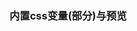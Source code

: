 <script setup>
  const styles = `
  --font-light-gray: rgb(116, 119, 128);
  --font-dark-gray: rgb(72, 85, 103);
  --font-green: rgb(107, 180, 99);
  --font-gold: rgb(254, 213, 127);

  --selected-border: rgb(130, 178, 69);
  --selected-bgc: rgb(72, 116, 45);
  --shadow: rgb(46, 62, 77);
  --blank-white: rgb(237, 229, 216);
  --lock-color: rgb(253, 138, 118);
  --starcolor: rgb(255, 224, 51);

  --rank-golden-bar: rgb(187, 104, 50);
  --rank-purple-bar: rgb(160, 86, 223);
  --rank-blue-bar: rgb(81, 127, 202);
  --rank-green-bar: rgb(43, 142, 113);
  --rank-gray-bar: rgb(113, 118, 138);

  --rank-gradient-degree: 135deg;
  --rank-golden-gradient: linear-gradient(
    var(--rank-gradient-degree, 135deg),
    rgb(186, 127, 68),
    rgb(208, 139, 63)
  );
  --rank-purple-gradient: linear-gradient(
    var(--rank-gradient-degree, 135deg),
    rgb(95, 106, 150),
    rgb(156, 122, 183)
  );
  --rank-blue-gradient: linear-gradient(
    var(--rank-gradient-degree, 135deg),
    rgb(92, 109, 143),
    rgb(83, 141, 179)
  );
  --rank-green-gradient: linear-gradient(
    var(--rank-gradient-degree, 135deg),
    rgb(86, 126, 128),
    rgb(87, 155, 132)
  );
  --rank-gray-gradient: linear-gradient(
    var(--rank-gradient-degree, 135deg),
    rgb(101, 110, 120),
    rgb(130, 137, 142)
  );

  --rank-golden-gradient-box: linear-gradient(
    var(--rank-gradient-degree, 135deg),
    rgba(106, 84, 82),
    rgba(220, 165, 81)
  );
  --rank-purple-gradient-box: linear-gradient(
    var(--rank-gradient-degree, 135deg),
    rgba(95, 88, 131),
    rgba(177, 131, 195)
  );
  --rank-blue-gradient-box: linear-gradient(
    var(--rank-gradient-degree, 135deg),
    rgba(81, 84, 117),
    rgba(74, 156, 180)
  );
  --rank-green-gradient-box: linear-gradient(
    var(--rank-gradient-degree, 135deg),
    rgba(73, 88, 93),
    rgba(92, 147, 108)
  );
  --rank-gray-gradient-box: linear-gradient(
    var(--rank-gradient-degree, 135deg),
    rgba(80, 88, 101),
    rgba(131, 141, 151)
  );

  --box-shadow: 0px 0px 4px var(--font-dark-gray); // @tag: box-shadow;

  --highlight-spe: rgb(253, 215, 130);
  --highlight-fire: rgb(248, 153, 153);
  --highlight-water: rgb(128, 191, 252);
  --highlight-elec: rgb(252, 172, 253);
  --highlight-ice: rgb(153, 254, 254);
  --highlight-grass: rgb(153, 255, 137);
  --highlight-wind: rgb(128, 253, 213);
  --highlight-stone: rgb(254, 229, 153);`
</script>

### 内置css变量(部分)与预览

<CssVariables :styles="styles" />
